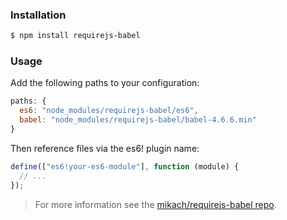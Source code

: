 ### Installation

```sh
$ npm install requirejs-babel
```

### Usage

Add the following paths to your configuration:

```js
paths: {
  es6: "node_modules/requirejs-babel/es6",
  babel: "node_modules/requirejs-babel/babel-4.6.6.min"
}
```

Then reference files via the es6! plugin name:

```js
define(["es6!your-es6-module"], function (module) {
  // ...
});
```

> For more information see the
> [mikach/requirejs-babel repo](https://github.com/mikach/requirejs-babel).
